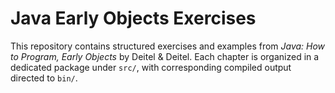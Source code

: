 # Java Early Objects Exercises

This repository contains structured exercises and examples from _Java: How to Program, Early Objects_ by Deitel & Deitel. Each chapter is organized in a dedicated package under `src/`, with corresponding compiled output directed to `bin/`.
